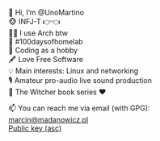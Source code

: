 👋 Hi, I’m @UnoMartino  
🐵 INFJ-T 👉👈  
🧑‍💻 I use Arch btw  
💾 #100daysofhomelab  
🌱 Coding as a hobby  
🖋️ Love Free Software  
💡 Main interests: Linux and networking  
🎙️ Amateur pro-audio live sound production  
📖 The Witcher book series ❤️

📫 You can reach me via email (with GPG):  
[marcin@madanowicz.pl](mailto:marcin@madanowicz.pl)  
[Public key (asc)](https://raw.githubusercontent.com/UnoMartino/UnoMartino/main/marcin%40madanowicz.pl_pubkey.asc)  
